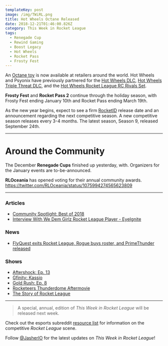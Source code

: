 ```yaml
---
templateKey: post
image: /img/TWiRL.png
title: Hot Wheels Octane Released
date: 2018-12-21T01:46:00.826Z
category: This Week in Rocket League
tags:
  - Renegade Cup
  - Rewind Gaming
  - Boost Legacy
  - Hot Wheels
  - Rocket Pass
  - Frosty Fest
---
```

An [Octane toy](https://www.rocketleague.com/news/rocket-league-hot-wheels-toy/) is now available at retailers around the world. Hot Wheels and Psyonix have previously partnered for the [Hot Wheels DLC](https://www.rocketleague.com/news/hot-wheels-coming-to-rocket-league/), [Hot Wheels Triple Threat DLC](https://www.rocketleague.com/news/new-hot-wheels-triple-threat-dlc-pack-september-24/), and the [Hot Wheels Rocket League RC Rivals Set](https://www.rocketleague.com/news/hot-wheels-rocket-league-rc-rivals-set-november-1/). 

**Frosty Fest** and **Rocket Pass 2** continue through the holiday season, with Frosty Fest ending January 10th and Rocket Pass ending March 19th. 

As the new year begins, expect to see a firm [RocketID](https://www.rocketleague.com/news/rocket-league-roadmap-fall-2018/) release date and an announcement regarding the next competitive season. A new competitive season releases every 3-4 months. The latest season, Season 9, released September 24th. 

---

# Around the Community

The December **Renegade Cups** finished up yesterday, with. Organizers for the January events are to-be-announced.

**RLOceania** has opened voting for their annual community awards. https://twitter.com/RLOceania/status/1075994274565623809

---

### Articles

* [Community Spotlight: Best of 2018](https://www.rocketleague.com/news/community-spotlight--best-of-2018/)
* [Interview With We Dem Girlz Rocket League Player - EyeIgnite](http://dignitas.gg/articles/blogs/rocket-league/13260/interview-with-we-dem-girlz-rocket-league-player-eyeignite)

### News

* [FlyQuest exits Rocket League, Rogue buys roster, and PrimeThunder released](https://twitter.com/FlyQuestSports/status/1075873632180731906?s=19)

### Shows

* [Aftershock: Ep. 13](https://www.youtube.com/watch?v=A-eTG8o_aiQ)
* [Gfinity: Kassio](https://twitter.com/Gfinity/status/1075365320393674752)
* [Gold Rush: Ep. 8](https://www.youtube.com/watch?v=CQcOAsooPsQ)
* [Rocketeers Thunderdome Aftermovie](https://www.youtube.com/watch?v=PfSoeVjmgUg)
* [The Story of Rocket League](https://www.youtube.com/watch?v=O3NZSIX59AE)

---

> A special, annual, edition of *This Week in Rocket League* will be released next week. 

Check out the esports subreddit [resource list](https://www.reddit.com/r/RocketLeagueEsports/wiki/links) for information on the competitive *Rocket League* scene.

Follow [@JasherIO](https://twitter.com/JasherIO) for the latest updates on *This Week in Rocket League*!
